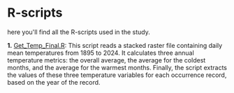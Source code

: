 # R-scripts

here you'll find all the R-scripts used in the study. 

<b>1.</b> [Get_Temp_Final.R](https://github.com/oleon12/Tbrasiliensis_USrange/edit/main/R/Get_Temp_Final.R): This script reads a stacked raster file containing daily mean temperatures from 1895 to 2024. It calculates three annual temperature metrics: the overall average, the average for the coldest months, and the average for the warmest months. Finally, the script extracts the values of these three temperature variables for each occurrence record, based on the year of the record.
